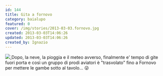 ```yaml
---
id: 144
title: Gita a fornovo
category: baialupo
featured: 0
cover: /img/stories/2013-03-03.fornovo.jpg
created: 2013-03-03T14:06:26
updated: 2013-03-03T14:06:26
created_by: Ignazio
---
```


<a href="/img/stories/2013-03-03.fornovo.jpg">
    <img class="mb-3 w-full" src="/img/stories/2013-03-03.fornovo.jpg" />
</a>
Dopo, la neve, la pioggia e il meteo avverso,
finalmente e' tempo di gite fuori porta e così un gruppo di prodi aviatori è "trasvolato" fino a Fornovo per mettere le gambe sotto al tavolo... &#128540;
